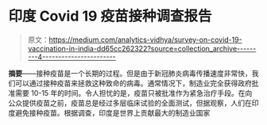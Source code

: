 # 印度 Covid 19 疫苗接种调查报告

> 原文：<https://medium.com/analytics-vidhya/survey-on-covid-19-vaccination-in-india-dd65cc262322?source=collection_archive---------4----------------------->

**摘要**——接种疫苗是一个长期的过程。但是由于新冠肺炎病毒传播速度非常快，我们可以通过接种疫苗来拯救这种致命的病毒。通常情况下，制造业完全获得政府批准需要 10-15 年的时间。令人担忧的是，疫苗只被批准作为紧急治疗手段。在向公众提供疫苗之前，疫苗总是经过多层临床试验的全面测试，但据观察，人们在印度避免接种疫苗。根据调查，印度是世界上贡献最大的制造业国家
